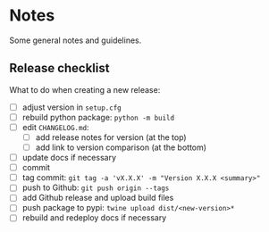 # Notes

Some general notes and guidelines.

## Release checklist

What to do when creating a new release:

- [ ] adjust version in `setup.cfg`
- [ ] rebuild python package: `python -m build`
- [ ] edit `CHANGELOG.md`:
    - [ ] add release notes for version (at the top)
    - [ ] add link to version comparison (at the bottom)
- [ ] update docs if necessary
- [ ] commit
- [ ] tag commit: `git tag -a 'vX.X.X' -m "Version X.X.X <summary>"`
- [ ] push to Github: `git push origin --tags`
- [ ] add Github release and upload build files
- [ ] push package to pypi: `twine upload dist/<new-version>*`
- [ ] rebuild and redeploy docs if necessary
